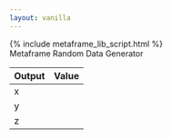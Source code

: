 ```yaml
---
layout: vanilla
---
```


<head>
<meta http-equiv="content-type" content="text/html; charset=UTF-8" />
<link rel="stylesheet" href="//cdn.rawgit.com/milligram/milligram/master/dist/milligram.min.css">
{% include metaframe_lib_script.html %}
</head>
<body>
<div class="navbar"><span id="title">Metaframe Random Data Generator</span></div>
<div class="wrapper">
<table>
  <thead>
    <tr>
      <th>Output</th>
      <th>Value</th>
    </tr>
  </thead>
  <tbody>
    <tr>
      <td>x</td>
      <td id='x'></td>
    </tr>
    <tr>
      <td>y</td>
      <td id='y'></td>
    </tr>
    <tr>
      <td>z</td>
      <td id='z'></td>
    </tr>
  </tbody>
</table>
<script>

var urlParams = new URLSearchParams(window.location.search);
var frequency = urlParams.get('frequency');
frequency = frequency || '200';
try {
  frequency = parseInt(frequency);
} catch(err) {
  console.log('frequency is in milliseconds');
  console.log(err);
  frequency = 200;
}

var metaframe = new Metaframe();
metaframe.ready
    .then(() => {
        document.getElementById('title').innerHTML = "";
        setInterval(() => {
            const x = Math.random();
            const y = Math.random();
            const z = Math.random();
            document.getElementById('x').innerText = `${x}`.substr(0, 10);
            document.getElementById('y').innerText = `${y}`.substr(0, 10);
            document.getElementById('z').innerText = `${z}`.substr(0, 10);
            metaframe.setOutputs({x:x, y:y, z:z});
        }, frequency);
    });
</script>
</div>
</body>
